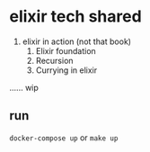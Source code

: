 # elixir tech shared

1. elixir in action (not that book)
   1. Elixir foundation
   1. Recursion
   1. Currying in elixir

......
wip

## run

`docker-compose up` or `make up`
